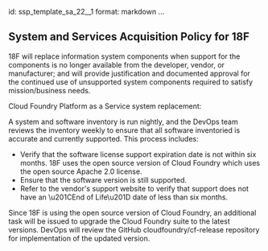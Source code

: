 id: ssp_template_sa_22__1
format: markdown
...
## System and Services Acquisition Policy for 18F

18F will replace information system components when support for the components is no longer available from the developer, vendor, or manufacturer; and will provide justification and documented approval for the continued use of unsupported system components required to satisfy mission/business needs.

Cloud Foundry Platform as a Service system replacement:

A system and software inventory is run nightly, and the DevOps team reviews the inventory weekly to ensure that all software inventoried is accurate and currently supported. This process includes:

* Verify that the software license support expiration date is not within six months. 18F uses the open source version of Cloud Foundry which uses the open source Apache 2.0 license.
* Ensure that the software version is still supported.
* Refer to the vendor's support website to verify that support does not have an \u201CEnd of Life\u201D date of less than six months.

Since 18F is using the open source version of Cloud Foundry, an additional task will be issued to upgrade the Cloud Foundry suite to the latest versions. DevOps will review the GitHub cloudfoundry/cf-release repository for implementation of the updated version.
